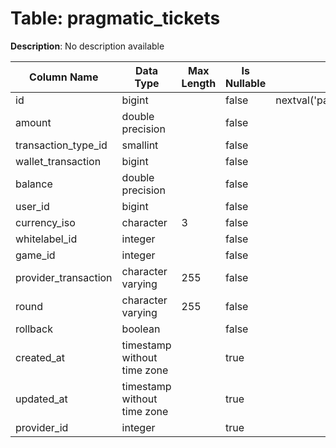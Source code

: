 # Table: pragmatic_tickets

**Description**: No description available

| Column Name | Data Type | Max Length | Is Nullable | Default | Primary Key | Foreign Key |
|-------------|-----------|------------|-------------|---------|-------------|-------------|
| id | bigint |  | false | nextval('pam.pragmatic_tickets_id_seq'::regclass) | pragmatic_tickets | pragmatic_tickets |
| amount | double precision |  | false |  |  |  |
| transaction_type_id | smallint |  | false |  | pragmatic_tickets | transaction_types |
| wallet_transaction | bigint |  | false |  |  |  |
| balance | double precision |  | false |  |  |  |
| user_id | bigint |  | false |  | pragmatic_tickets | users |
| currency_iso | character | 3 | false |  | pragmatic_tickets | currencies |
| whitelabel_id | integer |  | false |  | pragmatic_tickets | whitelabels |
| game_id | integer |  | false |  | pragmatic_tickets | games |
| provider_transaction | character varying | 255 | false |  |  |  |
| round | character varying | 255 | false |  |  |  |
| rollback | boolean |  | false |  |  |  |
| created_at | timestamp without time zone |  | true |  |  |  |
| updated_at | timestamp without time zone |  | true |  |  |  |
| provider_id | integer |  | true |  | pragmatic_tickets | providers |
